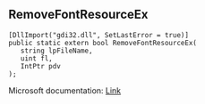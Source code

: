 ## RemoveFontResourceEx

```
[DllImport("gdi32.dll", SetLastError = true)]
public static extern bool RemoveFontResourceEx(
   string lpFileName,
   uint fl,
   IntPtr pdv
);
```

Microsoft documentation: [Link](https://docs.microsoft.com/en-us/windows/win32/api/wingdi/nf-wingdi-removefontresourceexa)
